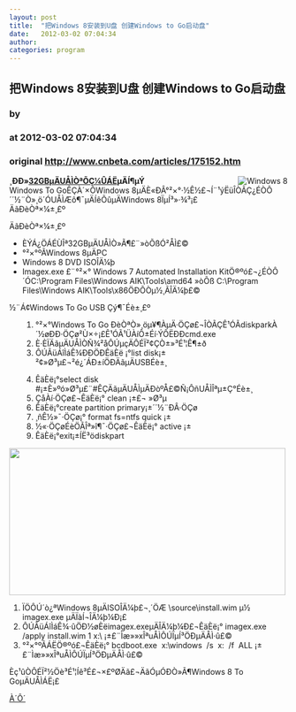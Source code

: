 ```yaml
---
layout: post
title:  "把Windows 8安装到U盘 创建Windows to Go启动盘"
date:   2012-03-02 07:04:34
author: 
categories: program
---
```


## 把Windows 8安装到U盘 创建Windows to Go启动盘
### by 
### at 2012-03-02 07:04:34
### original <http://www.cnbeta.com/articles/175152.htm>

<div><a rel="nofollow" href="http://www.cnbeta.com/topics/480.htm"><img src="http://img.cnbeta.com/topics/win7.gif" alt="Windows 8" name="sign" align="right"></a>
        <p><b>¸ÐÐ»<a rel="nofollow" href="http://www.naiqus.com">32GBµÄUÅÌÒªÕÇ¼ÛÁË</a>µÄÍ¶µÝ</b><br>
Windows To GoÊÇÀ´×ÔWindows 8µÄÈ«ÐÂ°²×°·½Ê½£¬Í¨¹ýËüÎÒÃÇ¿ÉÒÔ´´½¨Ò»¸ö´ÓUÅÌÆô¶¯µÄÍêÕûµÄWindows 8ÏµÍ³»·¾³¡£<br>
ÄãÐèÒª×¼±¸£º</p>
		<p><p>ÄãÐèÒª×¼±¸£º</p>
<ul><li>ÈÝÁ¿ÖÁÉÙÎª32GBµÄUÅÌÒ»Ã¶£¨»òÕßÓ²ÅÌ£©</li>
<li>°²×°ºÃWindows 8µÄPC</li>
<li>Windows 8 DVD ISOÎÄ¼þ</li>
<li>Imagex.exe £¨°²×° Windows 7 Automated Installation KitÖ®ºó£¬¿ÉÒÔ´ÓC:\Program 
Files\Windows AIK\Tools\amd64 »òÕß C:\Program Files\Windows 
AIK\Tools\x86ÖÐÕÒµ½¸ÃÎÄ¼þ£©</li>
</ul>
<p>½¨Á¢Windows To Go USB Çý¶¯Éè±¸£º</p>
<ol><ol><li>°²×°Windows To Go ÐèÒªÒ»¸öµ¥¶ÀµÄ·ÖÇø£¬ÎÒÃÇÊ¹ÓÃdiskparkÀ´½øÐÐ·ÖÇø²Ù×÷¡£Ê¹ÓÃ¹ÜÀíÔ±Éí·ÝÔËÐÐcmd.exe</li>
<li>È·ÈÏÄãµÄUÅÌÒÑ¾­²åÔÚµçÄÔÉÏ²¢ÇÒ±»³É¹¦Ê¶±ð</li>
<li>ÔÚÃüÁîÌáÊ¾ÐÐÖÐÊäÈë ¡°list disk¡± ²¢»Ø³µ£¬²é¿´ÁÐ±íÖÐÄãµÄUSBÉè±¸</li>
<p></p>
<li>ÊäÈë¡°select disk #¡±È»ºó»Ø³µ£¨#ÊÇÄãµÄUÅÌµÄÐòºÅ£©Ñ¡ÔñUÅÌÎªµ±Ç°Éè±¸</li>
<li>ÇåÀí·ÖÇø£¬ÊäÈë¡° clean ¡±£¬ »Ø³µ</li>
<li>ÊäÈë¡°create partition primary¡±´´½¨ÐÂ·ÖÇø</li>
<li>¸ñÊ½»¯·ÖÇø¡° format fs=ntfs quick ¡±</li>
<li>½«·ÖÇøÉèÖÃÎª»î¶¯·ÖÇø£¬ÊäÈë¡° active ¡±</li>
<li>ÊäÈë¡°exit¡±ÍË³ödiskpart</li>
</ol>
</ol>
<p><img style="font-size:xx-small" title="windows to go 1" src="http://img.cnbeta.com/newsimg/120302/07043501440580995.png" alt="" height="266" width="500"></p>
<ol><li>ÏÖÔÚ´ò¿ªWindows 8µÄISOÎÄ¼þ£¬¸´ÖÆ \source\install.wim µ½ imagex.exe µÄÏàÍ¬ÎÄ¼þ¼Ð¡£</li>
<li>ÔÚÃüÁîÌáÊ¾·ûÖÐ½øÈëimagex.exeµÄÎÄ¼þ¼Ð£¬ÊäÈë¡° imagex.exe /apply install.wim 1 x:\ ¡±£¨Ìæ»»xÎªuÅÌÔÚÏµÍ³ÖÐµÄÅÌ·û£©</li>
<li>°²×°ºÃÁËÖ®ºó£¬ÊäÈë¡° bcdboot.exe  x:\windows  /s  x:  /f  ALL ¡±£¨Ìæ»»xÎªuÅÌÔÚÏµÍ³ÖÐµÄÅÌ·û£©</li>
</ol>
<div>Èç¹ûÒÔÉÏ²½Öè³É¹¦Íê³É£¬×£ºØÄã£¬ÄãÓµÓÐÒ»Ã¶Windows 8 To GoµÄUÅÌÁË¡£</div>
<div>
<p><a rel="nofollow" href="http://tweaks.com/windows/52279/how-to-create-a-windows-to-go-usb-drive/">À´Ô´</a></p>
</div></p></div>